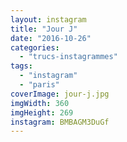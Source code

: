 ```yaml
---
layout: instagram
title: "Jour J"
date: "2016-10-26"
categories: 
  - "trucs-instagrammes"
tags: 
  - "instagram"
  - "paris"
coverImage: jour-j.jpg
imgWidth: 360
imgHeight: 269
instagram: BMBAGM3DuGf
---
```

